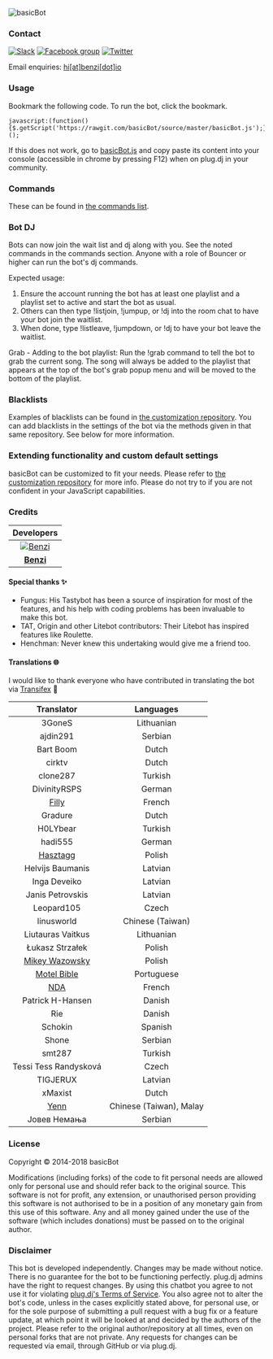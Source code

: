 ![basicBot](http://i.imgur.com/efwl0PS.png)

### Contact

[![Slack](https://basicbot.herokuapp.com/badge.svg)](https://basicbot.herokuapp.com/) [![Facebook group](https://img.shields.io/badge/facebook-group-3b5998.svg?style=flat)](https://facebook.com/groups/basicBot) [![Twitter](https://img.shields.io/twitter/follow/bscbt.svg?style=social)](https://twitter.com/bscbt)

Email enquiries: [hi[at]benzi[dot]io](mailto:hi@benzi.io)

### Usage

Bookmark the following code. To run the bot, click the bookmark.

```
javascript:(function(){$.getScript('https://rawgit.com/basicBot/source/master/basicBot.js');})();
```

If this does not work, go to [basicBot.js](https://raw.githubusercontent.com/basicBot/source/master/basicBot.js) and copy paste its content into your console (accessible in chrome by pressing F12) when on plug.dj in your community.

### Commands

These can be found in [the commands list](commands.md).

### Bot DJ

Bots can now join the wait list and dj along with you. See the noted commands in the commands section.
Anyone with a role of Bouncer or higher can run the bot's dj commands.

Expected usage:
1. Ensure the account running the bot has at least one playlist and a playlist set to active and start the bot as usual.
2. Others can then type !listjoin, !jumpup, or !dj into the room chat to have your bot join the waitlist.
3. When done, type !listleave, !jumpdown, or !dj to have your bot leave the waitlist.

Grab - Adding to the bot playlist:
Run the !grab command to tell the bot to grab the current song. The song will always be added to the playlist that appears at the top of the bot's grab popup menu and will be moved to the bottom of the playlist.

### Blacklists

Examples of blacklists can be found in [the customization repository](https://github.com/basicBot/custom/tree/master/blacklists).
You can add blacklists in the settings of the bot via the methods given in that same repository. See below for more information.


### Extending functionality and custom default settings

basicBot can be customized to fit your needs. Please refer to [the customization repository](https://github.com/basicBot/custom) for more info.
Please do not try to if you are not confident in your JavaScript capabilities.

<!--
### basicBot Chrome Extension

[Get the Official basicBot Chrome Extension](https://chrome.google.com/webstore/detail/basicbot/bjinmbkeneigmkkkpcmcokphbjkepeie)
-->

### Credits

| Developers |
|:----------:|
| [![Benzi](https://www.gravatar.com/avatar/a9a9e27f874dadfaf0e21e8ecf8e9833.jpg?s=100)](https://github.com/Benzi) |
| **[Benzi](https://github.com/Benzi)** |

#### Special thanks :sparkles:

- Fungus: His Tastybot has been a source of inspiration for most of the features, and his help with coding problems has been invaluable to make this bot.
- TAT, Origin and other Litebot contributors: Their Litebot has inspired features like Roulette.
- Henchman: Never knew this undertaking would give me a friend too.

#### Translations :globe_with_meridians:

I would like to thank everyone who have contributed in translating the bot via [Transifex](https://www.transifex.com/basicbot/basicbot) :pray:

| Translator | Languages |
|:----------:|:---------:|
| 3GoneS | Lithuanian |
| ajdin291 | Serbian |
| Bart Boom | Dutch |
| cirktv| Dutch |
| clone287 | Turkish |
| DivinityRSPS | German |
| [Filly](https://github.com/fillylumi) | French |
| Gradure | Dutch |
| H0LYbear | Turkish |
| hadi555 | German |
| [Hasztagg](https://github.com/Hasztagg) | Polish |
| Helvijs Baumanis | Latvian |
| Inga Deveiko | Latvian |
| Janis Petrovskis | Latvian |
| Leopard105 | Czech |
| linusworld | Chinese (Taiwan) |
| Liutauras Vaitkus | Lithuanian |
| Łukasz Strzałek | Polish |
| [Mikey Wazowsky](https://github.com/MikeyWazowsky) | Polish |
| [Motel Bible](https://github.com/motelbible) | Portuguese |
| [NDA](https://github.com/NDAthereal) | French |
| Patrick H-Hansen | Danish |
| Rie | Danish |
| Schokin | Spanish |
| Shone | Serbian |
| smt287 | Turkish |
| Tessi Tess Randysková | Czech |
| TIGJERUX | Latvian |
| xMaxist | Dutch |
| [Yenn](https://twitter.com/tsy_yenn) | Chinese (Taiwan), Malay |
| Јовев Немања | Serbian |

### License

Copyright &copy; 2014-2018 basicBot

Modifications (including forks) of the code to fit personal needs are allowed only for personal use and should refer back to the original source.
This software is not for profit, any extension, or unauthorised person providing this software is not authorised to be in a position of any monetary gain from this use of this software. Any and all money gained under the use of the software (which includes donations) must be passed on to the original author.

### Disclaimer

This bot is developed independently. Changes may be made without notice. There is no guarantee for the bot to be functioning perfectly.
plug.dj admins have the right to request changes.
By using this chatbot you agree to not use it for violating [plug.dj's Terms of Service](https://plug.dj/terms).
You also agree not to alter the bot's code, unless in the cases explicitly stated above, for personal use, or for the sole purpose of submitting a pull request with a bug fix or a feature update, at which point it will be looked at and decided by the authors of the project.
Please refer to the original author/repository at all times, even on personal forks that are not private.
Any requests for changes can be requested via email, through GitHub or via plug.dj.
